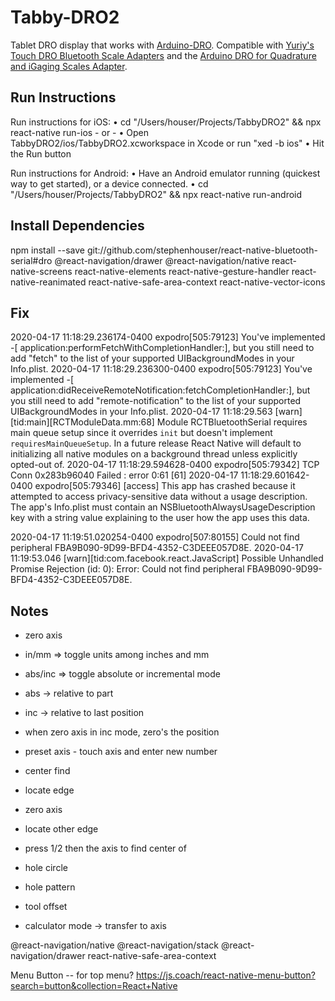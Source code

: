 # Tabby-DRO2

Tablet DRO display that works with [Arduino-DRO](https://github.com/stephenhouser/Arduino-DRO). Compatible with [Yuriy's Touch DRO Bluetooth Scale Adapters](https://github.com/stephenhouser/Arduino-DRO) and the [Arduino DRO for Quadrature and iGaging Scales Adapter](http://rysium.com/projects/197-arduino-dro-q).


## Run Instructions

 Run instructions for iOS:
    • cd "/Users/houser/Projects/TabbyDRO2" && npx react-native run-ios
    - or -
    • Open TabbyDRO2/ios/TabbyDRO2.xcworkspace in Xcode or run "xed -b ios"
    • Hit the Run button

  Run instructions for Android:
    • Have an Android emulator running (quickest way to get started), or a device connected.
    • cd "/Users/houser/Projects/TabbyDRO2" && npx react-native run-android



## Install Dependencies

npm install --save git://github.com/stephenhouser/react-native-bluetooth-serial#dro @react-navigation/drawer @react-navigation/native react-native-screens  react-native-elements react-native-gesture-handler react-native-reanimated react-native-safe-area-context react-native-vector-icons


## Fix

2020-04-17 11:18:29.236174-0400 expodro[505:79123] You've implemented -[<UIApplicationDelegate> application:performFetchWithCompletionHandler:], but you still need to add "fetch" to the list of your supported UIBackgroundModes in your Info.plist.
2020-04-17 11:18:29.236300-0400 expodro[505:79123] You've implemented -[<UIApplicationDelegate> application:didReceiveRemoteNotification:fetchCompletionHandler:], but you still need to add "remote-notification" to the list of your supported UIBackgroundModes in your Info.plist.
2020-04-17 11:18:29.563 [warn][tid:main][RCTModuleData.mm:68] Module RCTBluetoothSerial requires main queue setup since it overrides `init` but doesn't implement `requiresMainQueueSetup`. In a future release React Native will default to initializing all native modules on a background thread unless explicitly opted-out of.
2020-04-17 11:18:29.594628-0400 expodro[505:79342] TCP Conn 0x283b96040 Failed : error 0:61 [61]
2020-04-17 11:18:29.601642-0400 expodro[505:79346] [access] This app has crashed because it attempted to access privacy-sensitive data without a usage description.  The app's Info.plist must contain an NSBluetoothAlwaysUsageDescription key with a string value explaining to the user how the app uses this data.

2020-04-17 11:19:51.020254-0400 expodro[507:80155] Could not find peripheral FBA9B090-9D99-BFD4-4352-C3DEEE057D8E.
2020-04-17 11:19:53.046 [warn][tid:com.facebook.react.JavaScript] Possible Unhandled Promise Rejection (id: 0):
Error: Could not find peripheral FBA9B090-9D99-BFD4-4352-C3DEEE057D8E.

## Notes

* zero axis
* in/mm => toggle units among inches and mm
* abs/inc => toggle absolute or incremental mode
 * abs -> relative to part
 * inc -> relative to last position
  * when zero axis in inc mode, zero's the position

* preset axis - touch axis and enter new number

* center find
 * locate edge
 * zero axis
 * locate other edge
 * press 1/2 then the axis to find center of



* hole circle
* hole pattern
* tool offset


* calculator mode -> transfer to axis


@react-navigation/native
@react-navigation/stack
@react-navigation/drawer
react-native-safe-area-context

Menu Button -- for top menu?
https://js.coach/react-native-menu-button?search=button&collection=React+Native    
